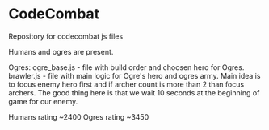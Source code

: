 CodeCombat
==========

Repository for codecombat js files

Humans and ogres are present.

Ogres:
ogre\_base.js - file with build order and choosen hero for Ogres.
brawler.js - file with main logic for Ogre's hero and ogres army. Main idea is to focus enemy hero first and if archer count is more than 2 than focus archers. The good thing here is that we wait 10 seconds at the beginning of game for our enemy.

Humans rating ~2400
Ogres rating ~3450
